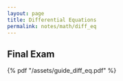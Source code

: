 ```yaml
---
layout: page
title: Differential Equations
permalink: notes/math/diff_eq
---
```

<!-- TODO: Create a dedicated "notes" layout. -->

## Final Exam
{% pdf "/assets/guide_diff_eq.pdf" %}